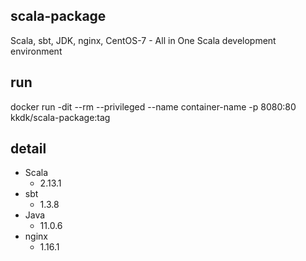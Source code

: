 ## scala-package
Scala, sbt, JDK, nginx, CentOS-7 - All in One Scala development environment

## run
docker run -dit --rm --privileged --name container-name -p 8080:80 kkdk/scala-package:tag
 
## detail

- Scala
    - 2.13.1 
- sbt
    - 1.3.8
- Java
    - 11.0.6
- nginx
    - 1.16.1
